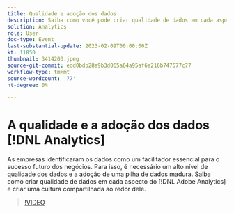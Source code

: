 ```yaml
---
title: Qualidade e adoção dos dados
description: Saiba como você pode criar qualidade de dados em cada aspecto do Adobe Analytics e criar uma cultura compartilhada ao redor dele.
solution: Analytics
role: User
doc-type: Event
last-substantial-update: 2023-02-09T00:00:00Z
kt: 11850
thumbnail: 3414203.jpeg
source-git-commit: edd0bdb28a9b3d065a64a95af6a216b747577c77
workflow-type: tm+mt
source-wordcount: '77'
ht-degree: 0%

---
```


# A qualidade e a adoção dos dados [!DNL Analytics]

As empresas identificaram os dados como um facilitador essencial para o sucesso futuro dos negócios. Para isso, é necessário um alto nível de qualidade dos dados e a adoção de uma pilha de dados madura. Saiba como criar qualidade de dados em cada aspecto do [!DNL Adobe Analytics] e criar uma cultura compartilhada ao redor dele.

>[!VIDEO](https://video.tv.adobe.com/v/3414203/?quality=12&learn=on)
